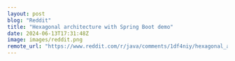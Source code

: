 ```yaml
---
layout: post
blog: "Reddit"
title: "Hexagonal architecture with Spring Boot demo"
date: 2024-06-13T17:31:48Z
image: images/reddit.png
remote_url: "https://www.reddit.com/r/java/comments/1df4niy/hexagonal_architecture_with_spring_boot_demo/"
---
```

